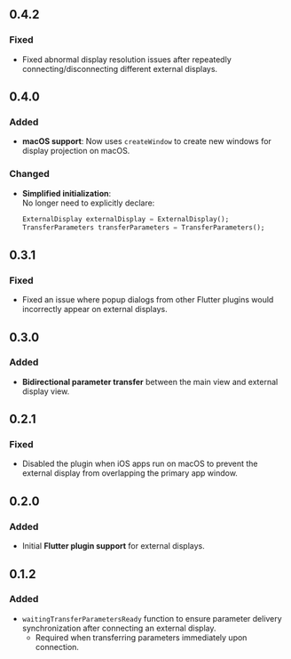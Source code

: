 ## 0.4.2

### Fixed
- Fixed abnormal display resolution issues after repeatedly connecting/disconnecting different external displays.

## 0.4.0

### Added
- **macOS support**: Now uses `createWindow` to create new windows for display projection on macOS.

### Changed
- **Simplified initialization**:  
  No longer need to explicitly declare:
  ```dart
  ExternalDisplay externalDisplay = ExternalDisplay();
  TransferParameters transferParameters = TransferParameters();
  ```

## 0.3.1

### Fixed
- Fixed an issue where popup dialogs from other Flutter plugins would incorrectly appear on external displays.

## 0.3.0

### Added
- **Bidirectional parameter transfer** between the main view and external display view.

## 0.2.1

### Fixed
- Disabled the plugin when iOS apps run on macOS to prevent the external display from overlapping the primary app window.

## 0.2.0

### Added
- Initial **Flutter plugin support** for external displays.

## 0.1.2

### Added
- `waitingTransferParametersReady` function to ensure parameter delivery synchronization after connecting an external display.  
  - Required when transferring parameters immediately upon connection.